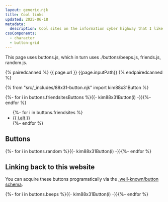 ```yaml
---
layout: generic.njk
title: Cool links
updated: 2025-06-18
metadata:
  description: Cool sites on the information cyber highway that I like.
cssComponents:
  - character
  - button-grid
---
```


This page uses buttons.js, which in turn uses ./buttons/beeps.js, friends.js, random.js.

{% pairedcanned %}
{{ page.url }} {{page.inputPath}}
{% endpairedcanned %}

{% from "src/_includes/88x31-button.njk" import kim88x31Button %}

<div class="kimButtonGrid">
{%- for i in buttons.friendsitesButtons %}{{- kim88x31Button(i) -}}{%- endfor %}
</div>

<ul class="kimList kimList-bulleted kimList-columns">
  {%- for i in buttons.friendsites %}
  <li><a class="kimLink" href="{{ i.url }}">{{ i.alt }}</a></li>
  {%- endfor %}
</ul>

## Buttons

<div class="kimButtonGrid">
{%- for i in buttons.random %}{{- kim88x31Button(i) -}}{%- endfor %}
</div>

## Linking back to this website

You can acquire these buttons programatically via the [.well-known/button schema](https://codeberg.org/LunarEclipse/well-known-button).

<div class="kimButtonGrid">
{%- for i in buttons.beeps %}{{- kim88x31Button(i) -}}{%- endfor %}
</div>

